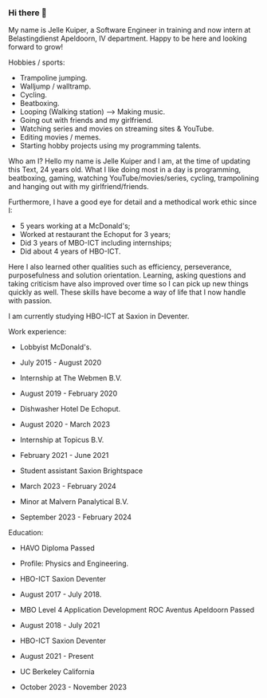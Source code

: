 ### Hi there 👋
My name is Jelle Kuiper, a Software Engineer in training and now intern at Belastingdienst Apeldoorn, IV department. Happy to be here and looking forward to grow!

Hobbies / sports:
- Trampoline jumping.
- Walljump / walltramp.
- Cycling.
- Beatboxing.
- Looping (Walking station) --> Making music.
- Going out with friends and my girlfriend.
- Watching series and movies on streaming sites & YouTube.
- Editing movies / memes.
- Starting hobby projects using my programming talents.

Who am I?
Hello my name is Jelle Kuiper and I am, at the time of updating this Text, 24 years old. What I like doing most in a day is programming, beatboxing, gaming, watching YouTube/movies/series, cycling, trampolining and hanging out with my girlfriend/friends.

Furthermore, I have a good eye for detail and a methodical work ethic since I:
- 5 years working at a McDonald's;
- Worked at restaurant the Echoput for 3 years;
- Did 3 years of MBO-ICT including internships;
- Did about 4 years of HBO-ICT.

Here I also learned other qualities such as efficiency, perseverance, purposefulness and solution orientation. Learning, asking questions and taking criticism have also improved over time so I can pick up new things quickly as well. These skills have become a way of life that I now handle with passion.

I am currently studying HBO-ICT at Saxion in Deventer.

Work experience:
* Lobbyist McDonald's.
- July 2015 - August 2020
* Internship at The Webmen B.V.
- August 2019 - February 2020
* Dishwasher Hotel De Echoput.
- August 2020 - March 2023
* Internship at Topicus B.V.
- February 2021 - June 2021
* Student assistant Saxion Brightspace
- March 2023 - February 2024
* Minor at Malvern Panalytical B.V.
- September 2023 - February 2024

Education:
* HAVO Diploma Passed
- Profile: Physics and Engineering.
* HBO-ICT Saxion Deventer
- August 2017 - July 2018.
* MBO Level 4 Application Development ROC Aventus Apeldoorn Passed
- August 2018 - July 2021
* HBO-ICT Saxion Deventer
- August 2021 - Present
* UC Berkeley California
- October 2023 - November 2023
